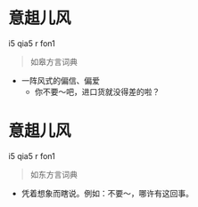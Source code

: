 # 意趄儿风
i5 qia5 r fon1
> 如皋方言词典
- 一阵风式的偏信、偏爱
  - 你不要～吧，进口货就没得差的啦？

# 意趄儿风
i5 qia5 r fon1
> 如东方言词典
- 凭着想象而瞎说。例如：不要～，哪许有这回事。
